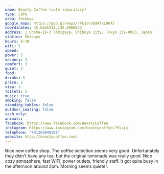 ```yaml
---
name: Beasty Coffee [cafe laboratory]
type: Cafe
area: Shibuya
google_maps: https://goo.gl/maps/rFk1ohrBd4fxL9KA7
coordinates: 35.6656412,139.6906573
address: 1 Chome-19-3 Tomigaya, Shibuya City, Tokyo 151-0063, Japan
station: Shibuya
hours: 9-20
wifi: 5
speed: 
power: 5
vacancy: 3
comfort: 3
quiet: 3
food: 
drinks: 3
price: 2
view: 3
toilets: 5
music: true
smoking: false
standing_tables: false
outdoor_seating: false
cash_only: 
animals: 
facebook: https://www.facebook.com/BeastyCoffee
instagram: https://www.instagram.com/beastycoffee/?hl=ja
telephone: "+81368048101"
website: http://beastycoffee.com/
---
```


Nice new coffee shop. The coffee selection seems very good. Unfortunately they didn't have any tea, but the original lemonade was really good. Nice cozy atmosphere, fast WiFi, power outlets, friendly staff. It got quite busy in the afternoon around 2pm. Morning seems quieter.